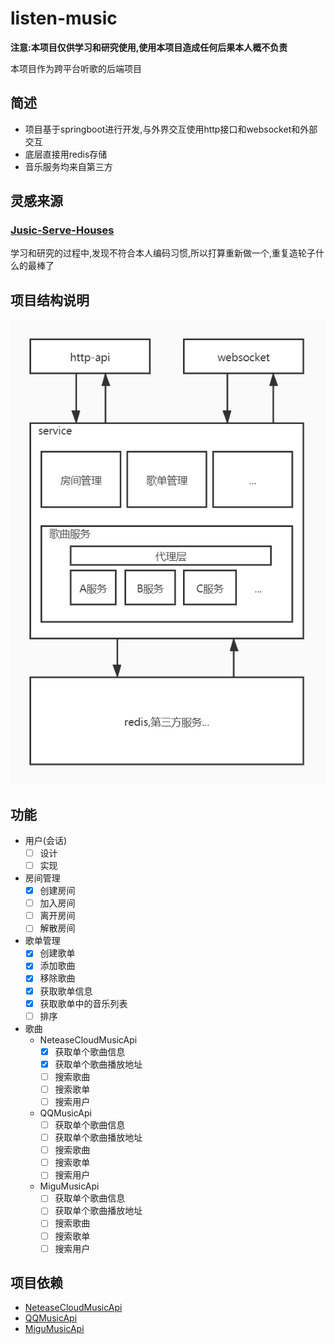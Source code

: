 # listen-music
**注意:本项目仅供学习和研究使用,使用本项目造成任何后果本人概不负责**

本项目作为跨平台听歌的后端项目


## 简述
* 项目基于springboot进行开发,与外界交互使用http接口和websocket和外部交互
* 底层直接用redis存储
* 音乐服务均来自第三方
## 灵感来源
### [Jusic-Serve-Houses](https://github.com/JumpAlang/Jusic-Serve-Houses)
学习和研究的过程中,发现不符合本人编码习惯,所以打算重新做一个,重复造轮子什么的最棒了

## 项目结构说明

![](./doc/项目层次.jpg)

## 功能
* 用户(会话)
    * [ ] 设计
    * [ ] 实现
* 房间管理
    * [x] 创建房间
    * [ ] 加入房间
    * [ ] 离开房间
    * [ ] 解散房间
* 歌单管理
    * [x] 创建歌单
    * [x] 添加歌曲
    * [x] 移除歌曲
    * [x] 获取歌单信息
    * [x] 获取歌单中的音乐列表
    * [ ] 排序
* 歌曲
    * NeteaseCloudMusicApi
        * [x] 获取单个歌曲信息
        * [x] 获取单个歌曲播放地址
        * [ ] 搜索歌曲
        * [ ] 搜索歌单
        * [ ] 搜索用户
    * QQMusicApi
        * [ ] 获取单个歌曲信息
        * [ ] 获取单个歌曲播放地址
        * [ ] 搜索歌曲
        * [ ] 搜索歌单
        * [ ] 搜索用户
    * MiguMusicApi
        * [ ] 获取单个歌曲信息
        * [ ] 获取单个歌曲播放地址
        * [ ] 搜索歌曲
        * [ ] 搜索歌单
        * [ ] 搜索用户
 
## 项目依赖
* [NeteaseCloudMusicApi](https://github.com/Binaryify/NeteaseCloudMusicApi)
* [QQMusicApi](https://github.com/jsososo/QQMusicApi)
* [MiguMusicApi](https://github.com/jsososo/MiguMusicApi)



